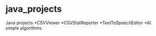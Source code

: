 # java_projects
Java projects 
*CSVViewer 
*CSVStatReporter
*TextToSpeechEditor
*AI simple algorithms